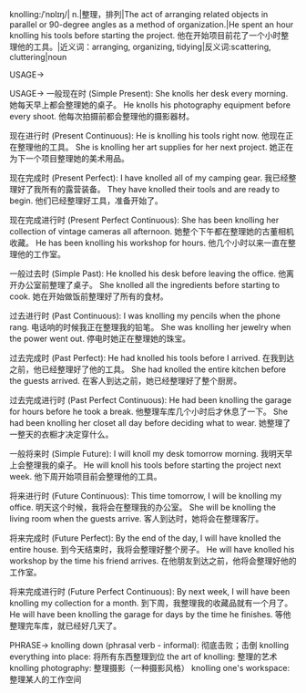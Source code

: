 knolling:/ˈnɒlɪŋ/| n.|整理，排列|The act of arranging related objects in parallel or 90-degree angles as a method of organization.|He spent an hour knolling his tools before starting the project. 他在开始项目前花了一个小时整理他的工具。|近义词：arranging, organizing, tidying|反义词:scattering, cluttering|noun

USAGE->

USAGE->
一般现在时 (Simple Present):
She knolls her desk every morning. 她每天早上都会整理她的桌子。
He knolls his photography equipment before every shoot. 他每次拍摄前都会整理他的摄影器材。

现在进行时 (Present Continuous):
He is knolling his tools right now. 他现在正在整理他的工具。
She is knolling her art supplies for her next project. 她正在为下一个项目整理她的美术用品。

现在完成时 (Present Perfect):
I have knolled all of my camping gear. 我已经整理好了我所有的露营装备。
They have knolled their tools and are ready to begin. 他们已经整理好工具，准备开始了。

现在完成进行时 (Present Perfect Continuous):
She has been knolling her collection of vintage cameras all afternoon. 她整个下午都在整理她的古董相机收藏。
He has been knolling his workshop for hours. 他几个小时以来一直在整理他的工作室。

一般过去时 (Simple Past):
He knolled his desk before leaving the office. 他离开办公室前整理了桌子。
She knolled all the ingredients before starting to cook.  她在开始做饭前整理好了所有的食材。

过去进行时 (Past Continuous):
I was knolling my pencils when the phone rang.  电话响的时候我正在整理我的铅笔。
She was knolling her jewelry when the power went out.  停电时她正在整理她的珠宝。

过去完成时 (Past Perfect):
He had knolled his tools before I arrived. 在我到达之前，他已经整理好了他的工具。
She had knolled the entire kitchen before the guests arrived.  在客人到达之前，她已经整理好了整个厨房。

过去完成进行时 (Past Perfect Continuous):
He had been knolling the garage for hours before he took a break. 他整理车库几个小时后才休息了一下。
She had been knolling her closet all day before deciding what to wear. 她整理了一整天的衣橱才决定穿什么。

一般将来时 (Simple Future):
I will knoll my desk tomorrow morning. 我明天早上会整理我的桌子。
He will knoll his tools before starting the project next week.  他下周开始项目前会整理他的工具。

将来进行时 (Future Continuous):
This time tomorrow, I will be knolling my office. 明天这个时候，我将会在整理我的办公室。
She will be knolling the living room when the guests arrive. 客人到达时，她将会在整理客厅。

将来完成时 (Future Perfect):
By the end of the day, I will have knolled the entire house. 到今天结束时，我将会整理好整个房子。
He will have knolled his workshop by the time his friend arrives. 在他朋友到达之前，他将会整理好他的工作室。

将来完成进行时 (Future Perfect Continuous):
By next week, I will have been knolling my collection for a month. 到下周，我整理我的收藏品就有一个月了。
He will have been knolling the garage for days by the time he finishes. 等他整理完车库，就已经好几天了。


PHRASE->
knolling down (phrasal verb - informal):  彻底击败；击倒
knolling everything into place: 将所有东西整理到位
the art of knolling:  整理的艺术
knolling photography: 整理摄影（一种摄影风格）
knolling one's workspace: 整理某人的工作空间
